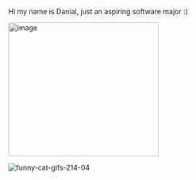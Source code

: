 Hi my name is Danial, just an aspiring software major :)

<img width="303" height="270" alt="image" src="https://github.com/user-attachments/assets/d263d660-6e0b-4587-aa40-631eca56fea3" />

![funny-cat-gifs-214-04](https://github.com/user-attachments/assets/e1a0dbd6-d87f-456d-ade4-44a9ac2be2e5)
